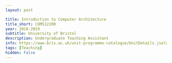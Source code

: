 ```yaml
---
layout: post

title: Introduction to Computer Architecture
title_short: COMS12200
year: 2018-2019
subtitle: University of Bristol
description: Undergraduate Teaching Assistant
info: https://www.bris.ac.uk/unit-programme-catalogue/UnitDetails.jsa?ayrCode=19%2F20&unitCode=COMS12200
tags: [Teaching]
hidden: False
---
```

